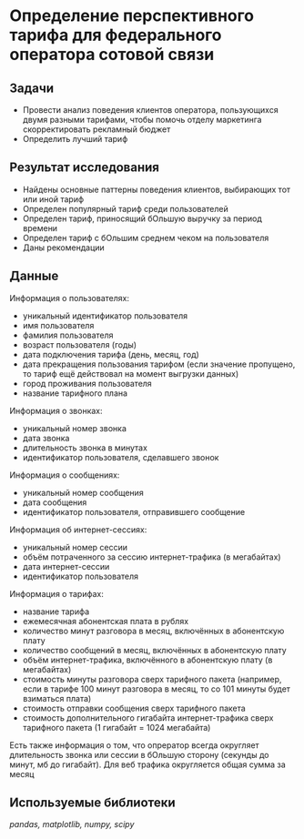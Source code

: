 # Определение перспективного тарифа для федерального оператора сотовой связи

## Задачи 
- Провести анализ поведения клиентов оператора, пользующихся двумя разными тарифами, чтобы помочь отделу маркетинга скорректировать рекламный бюджет 
- Определить лучший тариф

## Результат исследования
- Найдены основные паттерны поведения клиентов, выбирающих тот или иной тариф
- Определен популярный тариф среди пользователей 
- Определен тариф, приносящий бОльшую выручку за период времени
- Определен тариф с бОльшим среднем чеком на пользователя
- Даны рекомендации

## Данные
Информация о пользователях:
- уникальный идентификатор пользователя  
- имя пользователя  
- фамилия пользователя  
- возраст пользователя (годы)  
- дата подключения тарифа (день, месяц, год)  
- дата прекращения пользования тарифом (если значение пропущено, то тариф ещё действовал на момент выгрузки данных)
- город проживания пользователя  
- название тарифного плана

Информация о звонках:
- уникальный номер звонка
- дата звонка
- длительность звонка в минутах
- идентификатор пользователя, сделавшего звонок

Информация о сообщениях:
- уникальный номер сообщения
- дата сообщения
- идентификатор пользователя, отправившего сообщение

Информация об интернет-сессиях:
- уникальный номер сессии
- объём потраченного за сессию интернет-трафика (в мегабайтах)
- дата интернет-сессии
- идентификатор пользователя

Информация о тарифах:
- название тарифа
- ежемесячная абонентская плата в рублях
- количество минут разговора в месяц, включённых в абонентскую плату
- количество сообщений в месяц, включённых в абонентскую плату
- объём интернет-трафика, включённого в абонентскую плату (в мегабайтах)
- стоимость минуты разговора сверх тарифного пакета (например, если в тарифе 100 минут разговора в месяц, то со 101 минуты будет взиматься плата)
- стоимость отправки сообщения сверх тарифного пакета
- стоимость дополнительного гигабайта интернет-трафика сверх тарифного пакета (1 гигабайт = 1024 мегабайта) 

Есть также информация о том, что опрератор всегда округляет длительность звонка или сессии в бОльшую сторону (секунды до минут, мб до гигабайт). Для веб трафика округляется общая сумма за месяц 

## Используемые библиотеки

*pandas, matplotlib, numpy, scipy*
